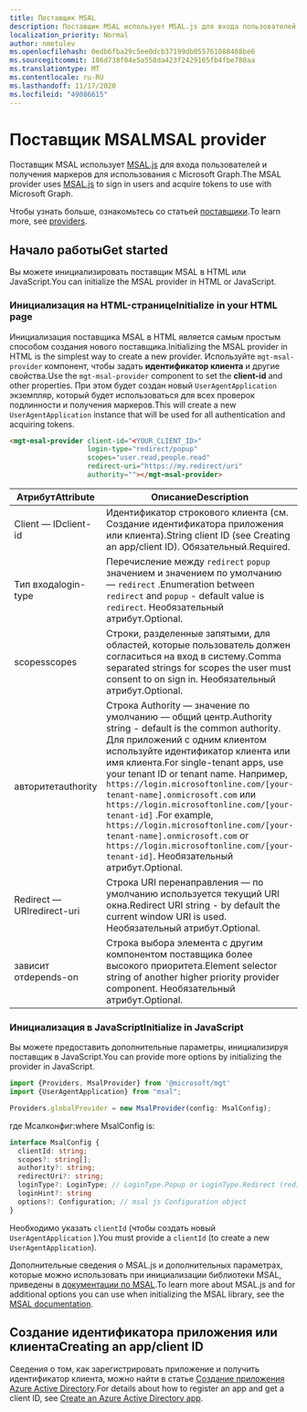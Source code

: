```yaml
---
title: Поставщик MSAL
description: Поставщик MSAL использует MSAL.js для входа пользователей и получения маркеров для использования с Microsoft Graph.
localization_priority: Normal
author: nmetulev
ms.openlocfilehash: 0edb6fba29c5ee0dcb37199db055761088408be6
ms.sourcegitcommit: 186d738f04e5a558da423f2429165fb4fbe780aa
ms.translationtype: MT
ms.contentlocale: ru-RU
ms.lasthandoff: 11/17/2020
ms.locfileid: "49086615"
---
```

# <a name="msal-provider"></a><span data-ttu-id="354a8-103">Поставщик MSAL</span><span class="sxs-lookup"><span data-stu-id="354a8-103">MSAL provider</span></span>

<span data-ttu-id="354a8-104">Поставщик MSAL использует [MSAL.js](https://github.com/AzureAD/microsoft-authentication-library-for-js) для входа пользователей и получения маркеров для использования с Microsoft Graph.</span><span class="sxs-lookup"><span data-stu-id="354a8-104">The MSAL provider uses [MSAL.js](https://github.com/AzureAD/microsoft-authentication-library-for-js) to sign in users and acquire tokens to use with Microsoft Graph.</span></span>

<span data-ttu-id="354a8-105">Чтобы узнать больше, ознакомьтесь со статьей [поставщики](../providers.md).</span><span class="sxs-lookup"><span data-stu-id="354a8-105">To learn more, see [providers](../providers.md).</span></span>

## <a name="get-started"></a><span data-ttu-id="354a8-106">Начало работы</span><span class="sxs-lookup"><span data-stu-id="354a8-106">Get started</span></span>

<span data-ttu-id="354a8-107">Вы можете инициализировать поставщик MSAL в HTML или JavaScript.</span><span class="sxs-lookup"><span data-stu-id="354a8-107">You can initialize the MSAL provider in HTML or JavaScript.</span></span>

### <a name="initialize-in-your-html-page"></a><span data-ttu-id="354a8-108">Инициализация на HTML-странице</span><span class="sxs-lookup"><span data-stu-id="354a8-108">Initialize in your HTML page</span></span>

<span data-ttu-id="354a8-109">Инициализация поставщика MSAL в HTML является самым простым способом создания нового поставщика.</span><span class="sxs-lookup"><span data-stu-id="354a8-109">Initializing the MSAL provider in HTML is the simplest way to create a new provider.</span></span> <span data-ttu-id="354a8-110">Используйте `mgt-msal-provider` компонент, чтобы задать **идентификатор клиента** и другие свойства.</span><span class="sxs-lookup"><span data-stu-id="354a8-110">Use the `mgt-msal-provider` component to set the **client-id** and other properties.</span></span> <span data-ttu-id="354a8-111">При этом будет создан новый `UserAgentApplication` экземпляр, который будет использоваться для всех проверок подлинности и получения маркеров.</span><span class="sxs-lookup"><span data-stu-id="354a8-111">This will create a new `UserAgentApplication` instance that will be used for all authentication and acquiring tokens.</span></span>

```html
<mgt-msal-provider client-id="<YOUR_CLIENT_ID>"
                   login-type="redirect/popup"
                   scopes="user.read,people.read"
                   redirect-uri="https://my.redirect/uri"
                   authority=""></mgt-msal-provider>
```

| <span data-ttu-id="354a8-112">Атрибут</span><span class="sxs-lookup"><span data-stu-id="354a8-112">Attribute</span></span>    | <span data-ttu-id="354a8-113">Описание</span><span class="sxs-lookup"><span data-stu-id="354a8-113">Description</span></span>                                                                                                                                                                                                                                                           |
|--------------|-----------------------------------------------------------------------------------------------------------------------------------------------------------------------------------------------------------------------------------------------------------------------|
| <span data-ttu-id="354a8-114">Client — ID</span><span class="sxs-lookup"><span data-stu-id="354a8-114">client-id</span></span>    | <span data-ttu-id="354a8-115">Идентификатор строкового клиента (см. Создание идентификатора приложения или клиента).</span><span class="sxs-lookup"><span data-stu-id="354a8-115">String client ID (see Creating an app/client ID).</span></span> <span data-ttu-id="354a8-116">Обязательный.</span><span class="sxs-lookup"><span data-stu-id="354a8-116">Required.</span></span>                                                                                                                                                                                                           |
| <span data-ttu-id="354a8-117">Тип входа</span><span class="sxs-lookup"><span data-stu-id="354a8-117">login-type</span></span>   | <span data-ttu-id="354a8-118">Перечисление между `redirect` `popup` значением и значением по умолчанию — `redirect` .</span><span class="sxs-lookup"><span data-stu-id="354a8-118">Enumeration between `redirect` and `popup` - default value is `redirect`.</span></span> <span data-ttu-id="354a8-119">Необязательный атрибут.</span><span class="sxs-lookup"><span data-stu-id="354a8-119">Optional.</span></span>                                                                                                                                                                                   |
| <span data-ttu-id="354a8-120">scopes</span><span class="sxs-lookup"><span data-stu-id="354a8-120">scopes</span></span>       | <span data-ttu-id="354a8-121">Строки, разделенные запятыми, для областей, которые пользователь должен согласиться на вход в систему.</span><span class="sxs-lookup"><span data-stu-id="354a8-121">Comma separated strings for scopes the user must consent to on sign in.</span></span> <span data-ttu-id="354a8-122">Необязательный атрибут.</span><span class="sxs-lookup"><span data-stu-id="354a8-122">Optional.</span></span>                                                                                                                                                                                     |
| <span data-ttu-id="354a8-123">авторитет</span><span class="sxs-lookup"><span data-stu-id="354a8-123">authority</span></span>    | <span data-ttu-id="354a8-124">Строка Authority — значение по умолчанию — общий центр.</span><span class="sxs-lookup"><span data-stu-id="354a8-124">Authority string - default is the common authority.</span></span> <span data-ttu-id="354a8-125">Для приложений с одним клиентом используйте идентификатор клиента или имя клиента.</span><span class="sxs-lookup"><span data-stu-id="354a8-125">For single-tenant apps, use your tenant ID or tenant name.</span></span> <span data-ttu-id="354a8-126">Например, `https://login.microsoftonline.com/[your-tenant-name].onmicrosoft.com` или `https://login.microsoftonline.com/[your-tenant-id]` .</span><span class="sxs-lookup"><span data-stu-id="354a8-126">For example, `https://login.microsoftonline.com/[your-tenant-name].onmicrosoft.com` or `https://login.microsoftonline.com/[your-tenant-id]`.</span></span> <span data-ttu-id="354a8-127">Необязательный атрибут.</span><span class="sxs-lookup"><span data-stu-id="354a8-127">Optional.</span></span> |
| <span data-ttu-id="354a8-128">Redirect — URI</span><span class="sxs-lookup"><span data-stu-id="354a8-128">redirect-uri</span></span> | <span data-ttu-id="354a8-129">Строка URI перенаправления — по умолчанию используется текущий URI окна.</span><span class="sxs-lookup"><span data-stu-id="354a8-129">Redirect URI string - by default the current window URI is used.</span></span> <span data-ttu-id="354a8-130">Необязательный атрибут.</span><span class="sxs-lookup"><span data-stu-id="354a8-130">Optional.</span></span>                                                                                                                                                                                            |
| <span data-ttu-id="354a8-131">зависит от</span><span class="sxs-lookup"><span data-stu-id="354a8-131">depends-on</span></span>   | <span data-ttu-id="354a8-132">Строка выбора элемента с другим компонентом поставщика более высокого приоритета.</span><span class="sxs-lookup"><span data-stu-id="354a8-132">Element selector string of another higher priority provider component.</span></span> <span data-ttu-id="354a8-133">Необязательный атрибут.</span><span class="sxs-lookup"><span data-stu-id="354a8-133">Optional.</span></span>                                                                                                                                                                                      |

### <a name="initialize-in-javascript"></a><span data-ttu-id="354a8-134">Инициализация в JavaScript</span><span class="sxs-lookup"><span data-stu-id="354a8-134">Initialize in JavaScript</span></span>

<span data-ttu-id="354a8-135">Вы можете предоставить дополнительные параметры, инициализируя поставщик в JavaScript.</span><span class="sxs-lookup"><span data-stu-id="354a8-135">You can provide more options by initializing the provider in JavaScript.</span></span>

```ts
import {Providers, MsalProvider} from '@microsoft/mgt'
import {UserAgentApplication} from "msal";

Providers.globalProvider = new MsalProvider(config: MsalConfig);
```

<span data-ttu-id="354a8-136">где Мсалконфиг:</span><span class="sxs-lookup"><span data-stu-id="354a8-136">where MsalConfig is:</span></span>

```ts
interface MsalConfig {
  clientId: string;
  scopes?: string[];
  authority?: string;
  redirectUri?: string;
  loginType?: LoginType; // LoginType.Popup or LoginType.Redirect (redirect is default)
  loginHint?: string
  options?: Configuration; // msal js Configuration object
}
```

<span data-ttu-id="354a8-137">Необходимо указать `clientId` (чтобы создать новый `UserAgentApplication` ).</span><span class="sxs-lookup"><span data-stu-id="354a8-137">You must provide a `clientId` (to create a new `UserAgentApplication`).</span></span>

<span data-ttu-id="354a8-138">Дополнительные сведения о MSAL.js и дополнительных параметрах, которые можно использовать при инициализации библиотеки MSAL, приведены в [документации по MSAL](/azure/active-directory/develop/msal-js-initializing-client-applications).</span><span class="sxs-lookup"><span data-stu-id="354a8-138">To learn more about MSAL.js and for additional options you can use when initializing the MSAL library, see the [MSAL documentation](/azure/active-directory/develop/msal-js-initializing-client-applications).</span></span>

## <a name="creating-an-appclient-id"></a><span data-ttu-id="354a8-139">Создание идентификатора приложения или клиента</span><span class="sxs-lookup"><span data-stu-id="354a8-139">Creating an app/client ID</span></span>

<span data-ttu-id="354a8-140">Сведения о том, как зарегистрировать приложение и получить идентификатор клиента, можно найти в статье [Создание приложения Azure Active Directory](../get-started/add-aad-app-registration.md).</span><span class="sxs-lookup"><span data-stu-id="354a8-140">For details about how to register an app and get a client ID, see [Create an Azure Active Directory app](../get-started/add-aad-app-registration.md).</span></span>